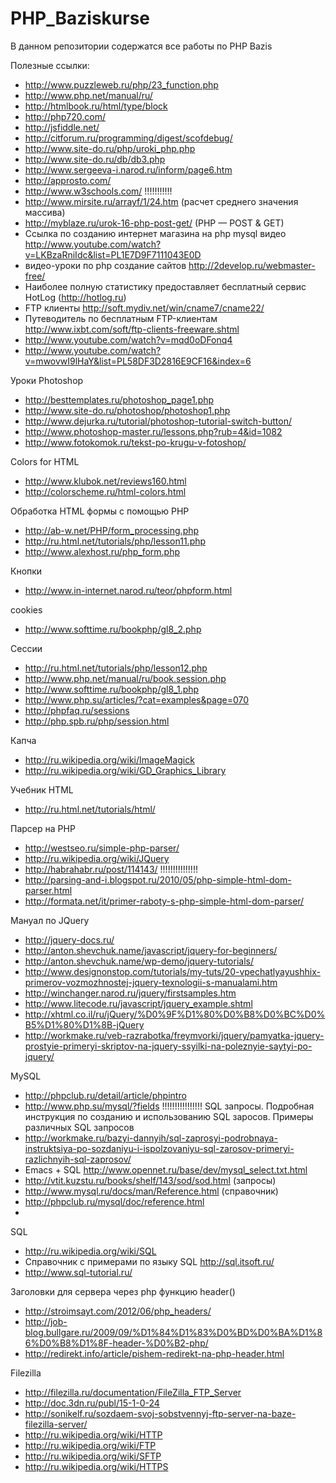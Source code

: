 PHP_Baziskurse
==============
В данном репозитории содержатся все работы по PHP Bazis

Полезные ссылки:
* http://www.puzzleweb.ru/php/23_function.php
* http://www.php.net/manual/ru/
* http://htmlbook.ru/html/type/block
* http://php720.com/
* http://jsfiddle.net/
* http://citforum.ru/programming/digest/scofdebug/
* http://www.site-do.ru/php/uroki_php.php
* http://www.site-do.ru/db/db3.php
* http://www.sergeeva-i.narod.ru/inform/page6.htm
* http://approsto.com/
* http://www.w3schools.com/  !!!!!!!!!!!
* http://www.mirsite.ru/arrayf/1/24.htm (расчет среднего значения массива)
* http://myblaze.ru/urok-16-php-post-get/ (PHP — POST & GET)
* Ссылка по созданию интернет магазина на php mysql видео
http://www.youtube.com/watch?v=LKBzaRniIdc&list=PL1E7D9F7111043E0D
* видео-уроки по php создание сайтов
http://2develop.ru/webmaster-free/
* Наиболее полную статистику предоставляет 
бесплатный сервис HotLog (http://hotlog.ru)
* FTP клиенты
http://soft.mydiv.net/win/cname7/cname22/
* Путеводитель по бесплатным FTP-клиентам
http://www.ixbt.com/soft/ftp-clients-freeware.shtml
* http://www.youtube.com/watch?v=mqd0oDFonq4
* http://www.youtube.com/watch?v=mwovwI9lHaY&list=PL58DF3D2816E9CF16&index=6



Уроки Photoshop
* http://besttemplates.ru/photoshop_page1.php
* http://www.site-do.ru/photoshop/photoshop1.php
* http://www.dejurka.ru/tutorial/photoshop-tutorial-switch-button/
* http://www.photoshop-master.ru/lessons.php?rub=4&id=1082
* http://www.fotokomok.ru/tekst-po-krugu-v-fotoshop/

Colors for HTML
* http://www.klubok.net/reviews160.html
* http://colorscheme.ru/html-colors.html

Обработка HTML формы с помощью PHP
* http://ab-w.net/PHP/form_processing.php
* http://ru.html.net/tutorials/php/lesson11.php
* http://www.alexhost.ru/php_form.php

Кнопки
* http://www.in-internet.narod.ru/teor/phpform.html

cookies
* http://www.softtime.ru/bookphp/gl8_2.php

Сессии
* http://ru.html.net/tutorials/php/lesson12.php
* http://www.php.net/manual/ru/book.session.php
* http://www.softtime.ru/bookphp/gl8_1.php
* http://www.php.su/articles/?cat=examples&page=070
* http://phpfaq.ru/sessions
* http://php.spb.ru/php/session.html

Капча
* http://ru.wikipedia.org/wiki/ImageMagick
* http://ru.wikipedia.org/wiki/GD_Graphics_Library

Учебник HTML
* http://ru.html.net/tutorials/html/

Парсер на PHP
* http://westseo.ru/simple-php-parser/
* http://ru.wikipedia.org/wiki/JQuery
* http://habrahabr.ru/post/114143/ !!!!!!!!!!!!!!!
* http://parsing-and-i.blogspot.ru/2010/05/php-simple-html-dom-parser.html
* http://formata.net/it/primer-raboty-s-php-simple-html-dom-parser/

Мануал по JQuery
* http://jquery-docs.ru/
* http://anton.shevchuk.name/javascript/jquery-for-beginners/
* http://anton.shevchuk.name/wp-demo/jquery-tutorials/
* http://www.designonstop.com/tutorials/my-tuts/20-vpechatlyayushhix-primerov-vozmozhnostej-jquery-texnologii-s-manualami.htm
* http://winchanger.narod.ru/jquery/firstsamples.htm
* http://www.litecode.ru/javascript/jquery_example.shtml
* http://xhtml.co.il/ru/jQuery/%D0%9F%D1%80%D0%B8%D0%BC%D0%B5%D1%80%D1%8B-jQuery
* http://workmake.ru/veb-razrabotka/freymvorki/jquery/pamyatka-jquery-prostyie-primeryi-skriptov-na-jquery-ssyilki-na-poleznyie-saytyi-po-jquery/

MySQL
* http://phpclub.ru/detail/article/phpintro
* http://www.php.su/mysql/?fields   !!!!!!!!!!!!!!!!
SQL запросы. 
Подробная инструкция по созданию и использованию 
SQL заросов. Примеры различных SQL запросов
* http://workmake.ru/bazyi-dannyih/sql-zaprosyi-podrobnaya-instruktsiya-po-sozdaniyu-i-ispolzovaniyu-sql-zarosov-primeryi-razlichnyih-sql-zaprosov/
* Emacs + SQL http://www.opennet.ru/base/dev/mysql_select.txt.html
* http://vtit.kuzstu.ru/books/shelf/143/sod/sod.html (запросы)
* http://www.mysql.ru/docs/man/Reference.html (справочник)
* http://phpclub.ru/mysql/doc/reference.html
* 

SQL
* http://ru.wikipedia.org/wiki/SQL
* Справочник с примерами по языку SQL
http://sql.itsoft.ru/
* http://www.sql-tutorial.ru/

Заголовки для сервера через php функцию header()
* http://stroimsayt.com/2012/06/php_headers/
* http://job-blog.bullgare.ru/2009/09/%D1%84%D1%83%D0%BD%D0%BA%D1%86%D0%B8%D1%8F-header-%D0%B2-php/
* http://redirekt.info/article/pishem-redirekt-na-php-header.html

Filezilla
* http://filezilla.ru/documentation/FileZilla_FTP_Server
* http://doc.3dn.ru/publ/15-1-0-24
* http://sonikelf.ru/sozdaem-svoj-sobstvennyj-ftp-server-na-baze-filezilla-server/
* http://ru.wikipedia.org/wiki/HTTP
* http://ru.wikipedia.org/wiki/FTP
* http://ru.wikipedia.org/wiki/SFTP
* http://ru.wikipedia.org/wiki/HTTPS